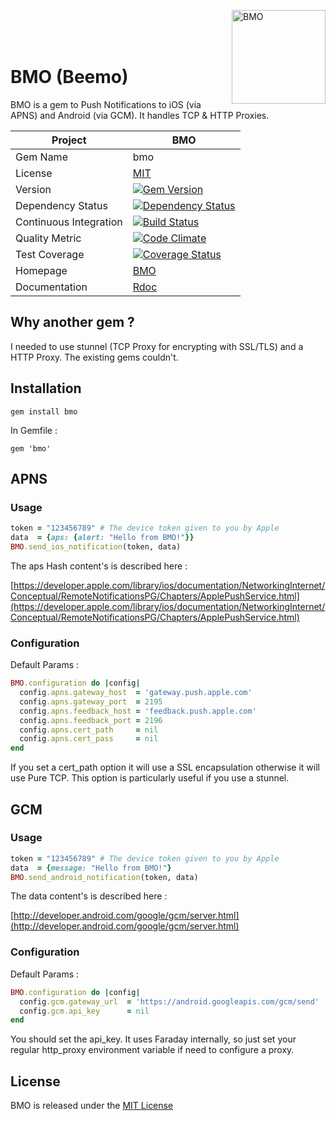 <img src="https://raw.github.com/antoinelyset/bmo/master/bmo.png"
     alt="BMO"
     align="right"
     width="150px"/>

<br>
<br>
<br>

# BMO (Beemo)

BMO is a gem to Push Notifications to iOS (via APNS) and Android (via GCM). It handles TCP & HTTP Proxies.

| Project                 |  BMO                                                                                                                          |
|------------------------ | ----------------------------------------------------------------------------------------------------------------------------- |
| Gem Name                |  bmo                                                                                                                          |
| License                 |  [MIT](https://github.com/antoinelyset/bmo/blob/master/LICENSE)                                                               |
| Version                 |  [![Gem Version](https://badge.fury.io/rb/bmo.png)](http://badge.fury.io/rb/bmo)                                              |
| Dependency Status       |  [![Dependency Status](https://gemnasium.com/antoinelyset/bmo.png)](https://gemnasium.com/antoinelyset/bmo)                   |
| Continuous Integration  |  [![Build Status](https://secure.travis-ci.org/antoinelyset/bmo.png?branch=master)](https://travis-ci.org/antoinelyset/bmo)   |
| Quality Metric          |  [![Code Climate](https://codeclimate.com/github/antoinelyset/bmo.png)](https://codeclimate.com/github/antoinelyset/bmo)  |
| Test Coverage           |  [![Coverage Status](https://coveralls.io/repos/antoinelyset/bmo/badge.png)](https://coveralls.io/r/antoinelyset/bmo)         |
| Homepage                |  [BMO](https://github.com/antoinelyset/bmo)                                                                                   |
| Documentation           |  [Rdoc](http://rdoc.info/github/antoinelyset/bmo/frames)                                                                      |

## Why another gem ?

I needed to use stunnel (TCP Proxy for encrypting with SSL/TLS) and a HTTP Proxy. The existing gems couldn't.

## Installation

```
gem install bmo
```

In Gemfile :

```
gem 'bmo'
```

## APNS

### Usage

```ruby
token = "123456789" # The device token given to you by Apple
data  = {aps: {alert: "Hello from BMO!"}}
BMO.send_ios_notification(token, data)
```

The aps Hash content's is described here :

[https://developer.apple.com/library/ios/documentation/NetworkingInternet/Conceptual/RemoteNotificationsPG/Chapters/ApplePushService.html](https://developer.apple.com/library/ios/documentation/NetworkingInternet/Conceptual/RemoteNotificationsPG/Chapters/ApplePushService.html)

### Configuration

Default Params :

```ruby
BMO.configuration do |config|
  config.apns.gateway_host  = 'gateway.push.apple.com'
  config.apns.gateway_port  = 2195
  config.apns.feedback_host = 'feedback.push.apple.com'
  config.apns.feedback_port = 2196
  config.apns.cert_path     = nil
  config.apns.cert_pass     = nil
end
```

If you set a cert_path option it will use a SSL encapsulation otherwise it will use Pure TCP.
This option is particularly useful if you use a stunnel.

## GCM

### Usage

```ruby
token = "123456789" # The device token given to you by Apple
data  = {message: "Hello from BMO!"}
BMO.send_android_notification(token, data)
```

The data content's is described here :

[http://developer.android.com/google/gcm/server.html](http://developer.android.com/google/gcm/server.html)

### Configuration

Default Params :

```ruby
BMO.configuration do |config|
  config.gcm.gateway_url  = 'https://android.googleapis.com/gcm/send'
  config.gcm.api_key      = nil
end
```

You should set the api_key. It uses Faraday internally, so just set your regular http_proxy environment variable if need to configure a proxy.

## License

BMO is released under the [MIT
License](http://www.opensource.org/licenses/MIT)
